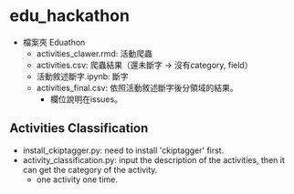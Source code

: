 # edu_hackathon
* 檔案夾 Eduathon
  * activities_clawer.rmd: 活動爬蟲
  * activities.csv: 爬蟲結果（還未斷字 -> 沒有category, field）
  * 活動敘述斷字.ipynb: 斷字
  * activities_final.csv: 依照活動敘述斷字後分領域的結果。
    * 欄位說明在issues。

## Activities Classification
- install_ckiptagger.py: need to install 'ckiptagger' first.
- activity_classification.py: input the description of the activities, then it can get the category of the activity.
  - one activity one time.
